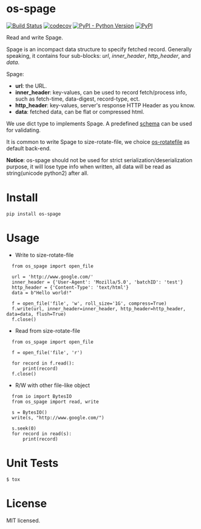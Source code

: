 # os-spage

[![Build Status](https://www.travis-ci.org/cfhamlet/os-spage.svg?branch=master)](https://www.travis-ci.org/cfhamlet/os-spage)
[![codecov](https://codecov.io/gh/cfhamlet/os-spage/branch/master/graph/badge.svg)](https://codecov.io/gh/cfhamlet/os-spage)
[![PyPI - Python Version](https://img.shields.io/pypi/pyversions/os-spage.svg)](https://pypi.python.org/pypi/os-spage)
[![PyPI](https://img.shields.io/pypi/v/os-spage.svg)](https://pypi.python.org/pypi/os-spage)


Read and write Spage.

Spage is an incompact data structure to specify fetched record. Generally speaking, it contains four sub-blocks: *url*, *inner_header*, *http_header*, and *data*.

Spage:
- __url__: the URL.
- __inner_header__: key-values, can be used to record fetch/process info, such as fetch-time, data-digest, record-type,  ect.
- __http_header__: key-values, server's response HTTP Header as you know.
- __data__: fetched data, can be flat or compressed html.

We use dict type to implements Spage. A predefined [schema](https://github.com/cfhamlet/os-spage/blob/master/src/os_spage/default_schema.py) can be used for validating.

It is common to write Spage to size-rotate-file, we choice [os-rotatefile](https://github.com/cfhamlet/os-rotatefile.git) as default back-end.

__Notice__: os-spage should not be used for strict serialization/deserialization purpose, it will lose type info when written, all data will be read as string(unicode python2) after all.
 

# Install

`pip install os-spage`

# Usage

  * Write to size-rotate-file
  
  ```
    from os_spage import open_file

    url = 'http://www.google.com/'
    inner_header = {'User-Agent': 'Mozilla/5.0', 'batchID': 'test'}
    http_header = {'Content-Type': 'text/html'}
    data = b"Hello world!"

    f = open_file('file', 'w', roll_size='1G', compress=True)
    f.write(url, inner_header=inner_header, http_header=http_header, data=data, flush=True)
    f.close()
  ```
  
  * Read from size-rotate-file
  
  ```
    from os_spage import open_file

    f = open_file('file', 'r')

    for record in f.read():
        print(record)
    f.close()
  ```
  
  * R/W with other file-like object
  
  ```
    from io import BytesIO
    from os_spage import read, write

    s = BytesIO()
    write(s, "http://www.google.com/")

    s.seek(0)
    for record in read(s):
        print(record)
  ```

# Unit Tests

`$ tox`

# License

MIT licensed.
